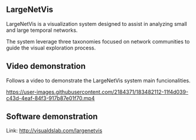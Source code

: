 ## LargeNetVis


LargeNetVis is a visualization system  designed to assist in analyzing small and large temporal networks.

The system leverage three taxonomies focused on network communities to guide the visual exploration process.

## Video demonstration

Follows a video to demonstrate the LargeNetVis system main funcionalities.

https://user-images.githubusercontent.com/2184371/183482112-11f4d039-c43d-4eaf-84f3-917b87e01f70.mp4

## Software demonstration

Link: http://visualdslab.com/largenetvis
